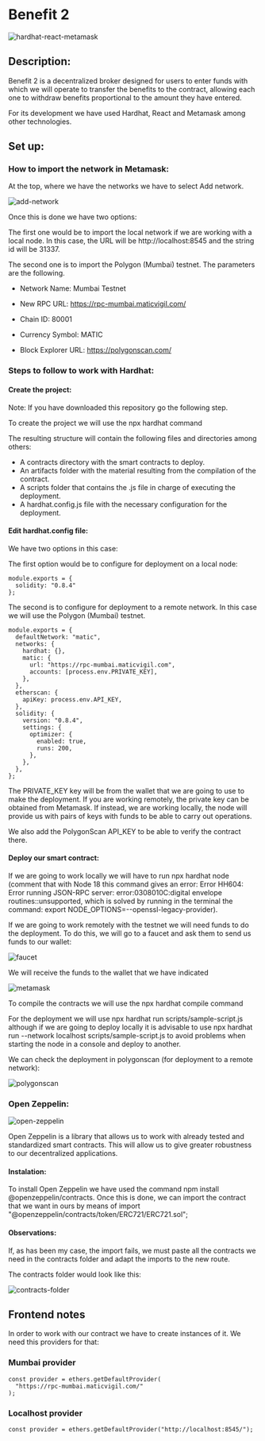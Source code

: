# Benefit 2

<img src="./readme-images/hardhat-react-metamask.jpg" alt="hardhat-react-metamask" />

## Description:

Benefit 2 is a decentralized broker designed for users to enter funds with which we will operate to transfer the benefits to the contract, allowing each one to withdraw benefits proportional to the amount they have entered.

For its development we have used Hardhat, React and Metamask among other technologies.

## Set up:

### How to import the network in Metamask:

At the top, where we have the networks we have to select Add network.

<img src="./readme-images/add-network.png" alt="add-network" />

Once this is done we have two options:

The first one would be to import the local network if we are working with a local node. In this case, the URL will be http://localhost:8545 and the string id will be 31337.

The second one is to import the Polygon (Mumbai) testnet. The parameters are the following.

- Network Name: Mumbai Testnet

- New RPC URL: https://rpc-mumbai.maticvigil.com/

- Chain ID: 80001

- Currency Symbol: MATIC

- Block Explorer URL: https://polygonscan.com/

### Steps to follow to work with Hardhat:

#### Create the project:

Note: If you have downloaded this repository go the following step.

To create the project we will use the npx hardhat command

The resulting structure will contain the following files and directories among others:

- A contracts directory with the smart contracts to deploy.
- An artifacts folder with the material resulting from the compilation of the contract.
- A scripts folder that contains the .js file in charge of executing the deployment.
- A hardhat.config.js file with the necessary configuration for the deployment.

#### Edit hardhat.config file:

We have two options in this case:

The first option would be to configure for deployment on a local node:

```
module.exports = {
  solidity: "0.8.4"
};
```

The second is to configure for deployment to a remote network. In this case we will use the Polygon (Mumbai) testnet.

```
module.exports = {
  defaultNetwork: "matic",
  networks: {
    hardhat: {},
    matic: {
      url: "https://rpc-mumbai.maticvigil.com",
      accounts: [process.env.PRIVATE_KEY],
    },
  },
  etherscan: {
    apiKey: process.env.API_KEY,
  },
  solidity: {
    version: "0.8.4",
    settings: {
      optimizer: {
        enabled: true,
        runs: 200,
      },
    },
  },
};
```

The PRIVATE_KEY key will be from the wallet that we are going to use to make the deployment. If you are working remotely, the private key can be obtained from Metamask. If instead, we are working locally, the node will provide us with pairs of keys with funds to be able to carry out operations.

We also add the PolygonScan API_KEY to be able to verify the contract there.

#### Deploy our smart contract:

If we are going to work locally we will have to run npx hardhat node (comment that with Node 18 this command gives an error: Error HH604: Error running JSON-RPC server: error:0308010C:digital envelope routines::unsupported, which is solved by running in the terminal the command: export NODE_OPTIONS=--openssl-legacy-provider).

If we are going to work remotely with the testnet we will need funds to do the deployment. To do this, we will go to a faucet and ask them to send us funds to our wallet:

<img src="./readme-images/faucet.png" alt="faucet" />

We will receive the funds to the wallet that we have indicated

<img src="./readme-images/metamask.png" alt="metamask" />

To compile the contracts we will use the npx hardhat compile command

For the deployment we will use npx hardhat run scripts/sample-script.js although if we are going to deploy locally it is advisable to use npx hardhat run --network localhost scripts/sample-script.js to avoid problems when starting the node in a console and deploy to another.

We can check the deployment in polygonscan (for deployment to a remote network):

<img src="./readme-images/polygonscan.png" alt="polygonscan" />

### Open Zeppelin:

<img src="./readme-images/open-zeppelin.png" alt="open-zeppelin" />

Open Zeppelin is a library that allows us to work with already tested and standardized smart contracts. This will allow us to give greater robustness to our decentralized applications.

#### Instalation:

To install Open Zeppelin we have used the command npm install @openzeppelin/contracts. Once this is done, we can import the contract that we want in ours by means of import "@openzeppelin/contracts/token/ERC721/ERC721.sol";

#### Observations:

If, as has been my case, the import fails, we must paste all the contracts we need in the contracts folder and adapt the imports to the new route.

The contracts folder would look like this:

<img src="./readme-images/contracts-folder.png" alt="contracts-folder" />

## Frontend notes

In order to work with our contract we have to create instances of it. We need this providers for that:

### Mumbai provider

```
const provider = ethers.getDefaultProvider(
  "https://rpc-mumbai.maticvigil.com/"
);
```

### Localhost provider

```
const provider = ethers.getDefaultProvider("http://localhost:8545/");
```
